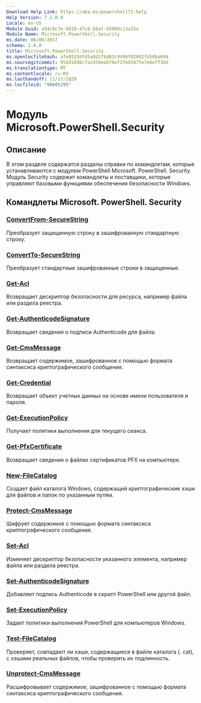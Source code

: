 ```yaml
---
Download Help Link: https://aka.ms/powershell72-help
Help Version: 7.2.0.0
Locale: en-US
Module Guid: a94c8c7e-9810-47c0-b8af-65089c13a35a
Module Name: Microsoft.PowerShell.Security
ms.date: 06/09/2017
schema: 2.0.0
title: Microsoft.PowerShell.Security
ms.openlocfilehash: afe0333dfd5a0d2fbd83c9496f02042fd50be694
ms.sourcegitcommit: 95d41698c7a2450eeb70ef2fb6507fe7e6eff3b6
ms.translationtype: MT
ms.contentlocale: ru-RU
ms.lasthandoff: 11/17/2020
ms.locfileid: "99605295"
---
```

# Модуль Microsoft.PowerShell.Security

## Описание

В этом разделе содержатся разделы справки по командлетам, которые устанавливаются с модулем PowerShell Microsoft. PowerShell. Security. Модуль Security содержит командлеты и поставщики, которые управляют базовыми функциями обеспечения безопасности Windows.

## Командлеты Microsoft. PowerShell. Security

### [ConvertFrom-SecureString](ConvertFrom-SecureString.md)
Преобразует защищенную строку в зашифрованную стандартную строку.

### [ConvertTo-SecureString](ConvertTo-SecureString.md)
Преобразует стандартные зашифрованные строки в защищенные.

### [Get-Acl](Get-Acl.md)
Возвращает дескриптор безопасности для ресурса, например файла или раздела реестра.

### [Get-AuthenticodeSignature](Get-AuthenticodeSignature.md)
Возвращает сведения о подписи Authenticode для файла.

### [Get-CmsMessage](Get-CmsMessage.md)
Возвращает содержимое, зашифрованное с помощью формата синтаксиса криптографического сообщения.

### [Get-Credential](Get-Credential.md)
Возвращает объект учетных данных на основе имени пользователя и пароля.

### [Get-ExecutionPolicy](Get-ExecutionPolicy.md)
Получает политики выполнения для текущего сеанса.

### [Get-PfxCertificate](Get-PfxCertificate.md)
Возвращает сведения о файлах сертификатов PFX на компьютере.

### [New-FileCatalog](New-FileCatalog.md)
Создает файл каталога Windows, содержащий криптографические хэши для файлов и папок по указанным путям.

### [Protect-CmsMessage](Protect-CmsMessage.md)
Шифрует содержимое с помощью формата синтаксиса криптографического сообщения.

### [Set-Acl](Set-Acl.md)
Изменяет дескриптор безопасности указанного элемента, например файла или раздела реестра.

### [Set-AuthenticodeSignature](Set-AuthenticodeSignature.md)
Добавляет подпись Authenticode в скрипт PowerShell или другой файл.

### [Set-ExecutionPolicy](Set-ExecutionPolicy.md)
Задает политики выполнения PowerShell для компьютеров Windows.

### [Test-FileCatalog](Test-FileCatalog.md)
Проверяет, совпадают ли хэши, содержащиеся в файле каталога (. cat), с хэшами реальных файлов, чтобы проверить их подлинность.

### [Unprotect-CmsMessage](Unprotect-CmsMessage.md)
Расшифровывает содержимое, зашифрованное с помощью формата синтаксиса криптографического сообщения.

